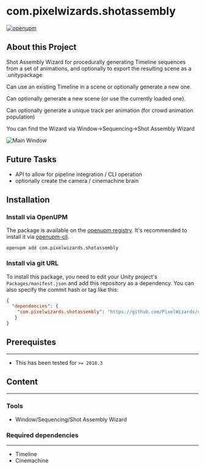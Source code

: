 # com.pixelwizards.shotassembly

[![openupm](https://img.shields.io/npm/v/com.pixelwizards.shotassembly?label=openupm&registry_uri=https://package.openupm.com)](https://openupm.com/packages/com.pixelwizards.shotassembly/)

## About this Project

Shot Assembly Wizard for procedurally generating Timeline sequences from a set of animations, 
and optionally to export the resulting scene as a .unitypackage

Can use an existing Timeline in a scene or optionally generate a new one. 

Can optionally generate a new scene (or use the currently loaded one).

Can optionally generate a unique track per animation (for crowd animation population)

You can find the Wizard via Window->Sequencing->Shot Assembly Wizard

![Main Window](Documentation~/images/ShotAssemblyWindow.png)

## Future Tasks

* API to allow for pipeline integration / CLI operation
* optionally create the camera / cinemachine brain 

## Installation

### Install via OpenUPM

The package is available on the [openupm registry](https://openupm.com). It's recommended to install it via [openupm-cli](https://github.com/openupm/openupm-cli).

```
openupm add com.pixelwizards.shotassembly
```

### Install via git URL

To install this package, you need to edit your Unity project's `Packages/manifest.json` and add this repository as a dependency. You can also specify the commit hash or tag like this:

```json
{
  "dependencies": {
    "com.pixelwizards.shotassembly": "https://github.com/PixelWizards/com.pixelwizards.shotassembly.git",
   }
}
```

## Prerequistes
---------------
* This has been tested for `>= 2018.3`

## Content
----------------

### Tools

* Window/Sequencing/Shot Assembly Wizard

### Required dependencies
---------------
* Timeline
* Cinemachine

